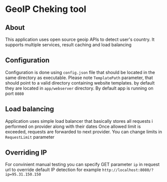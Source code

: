 # GeoIP Cheking tool

## About

This application uses open source geoip APIs to detect user's country. It supports multiple services, result caching and load balancing

## Configuration

Configuration is done using `config.json` file that should be located in the same directory as executable. Please note `TemplatePath`
parameter, that should point to a valid directory containing website templates. by default they are located in 
`app/webserver` directory. By default app is running on port `8080`

## Load balancing

Application uses simple load balancer that basically stores all requests i performed on provider along with their dates
Once allowed limit is exceeded, requests are forwarded to next provider. You can change limits in `RequestLimit` parameter

## Overriding IP

For convinient manual testing you can specify GET parameter `ip` in request url to override default IP detection
for example `http://localhost:8080/?ip=95.31.150.150`



